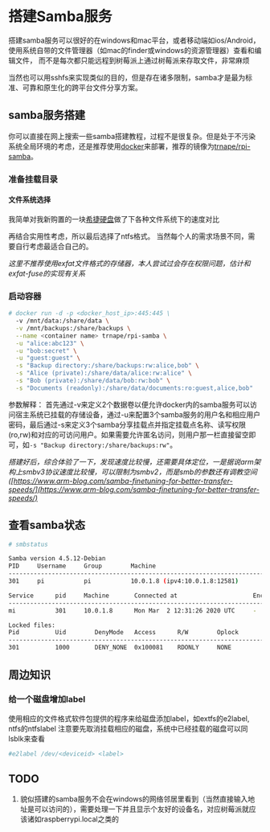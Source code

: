 # 搭建Samba服务
搭建samba服务可以很好的在windows和mac平台，或者移动端如ios/Android，使用系统自带的文件管理器（如mac的finder或windows的资源管理器）查看和编辑文件，
而不是每次都只能远程到树莓派上通过树莓派来存取文件，非常麻烦

当然也可以用sshfs来实现类似的目的，但是存在诸多限制，samba才是最为标准、可靠和原生化的跨平台文件分享方案。

## samba服务搭建
你可以直接在网上搜索一些samba搭建教程，过程不是很复杂。但是处于不污染系统全局环境的考虑，还是推荐使用[docker][]来部署，推荐的镜像为[trnape/rpi-samba][]。

### 准备挂载目录

#### 文件系统选择
我简单对我新购置的一块[希捷硬盘](https://item.jd.com/54994027565.html)做了下各种文件系统下的速度对比

再结合实用性考虑，所以最后选择了ntfs格式。
当然每个人的需求场景不同，需要自行考虑最适合自己的。

*这里不推荐使用exfat文件格式的存储器，本人尝试过会存在权限问题，估计和exfat-fuse的实现有关系*

### 启动容器

```bash
# docker run -d -p <docker_host_ip>:445:445 \
  -v /mnt/data:/share/data \
  -v /mnt/backups:/share/backups \
  --name <container name> trnape/rpi-samba \
  -u "alice:abc123" \
  -u "bob:secret" \
  -u "guest:guest" \
  -s "Backup directory:/share/backups:rw:alice,bob" \
  -s "Alice (private):/share/data/alice:rw:alice" \
  -s "Bob (private):/share/data/bob:rw:bob" \
  -s "Documents (readonly):/share/data/documents:ro:guest,alice,bob"
```

参数解释：
首先通过-v来定义2个数据卷以便允许docker内的samba服务可以访问宿主系统已挂载的存储设备，通过-u来配置3个samba服务的用户名和相应用户密码，最后通过-s来定义3个samba分享挂载点并指定挂载点名称、读写权限(ro,rw)和对应的可访问用户。如果需要允许匿名访问，则用户那一栏直接留空即可，如`-s "Backup directory:/share/backups:rw"`。

*搭建好后，综合体验了一下，发现速度比较慢，还需要具体定位，一是据说arm架构上smbv3协议速度比较慢，可以限制为smbv2，而是smb的参数还有调教空间([https://www.arm-blog.com/samba-finetuning-for-better-transfer-speeds/](https://www.arm-blog.com/samba-finetuning-for-better-transfer-speeds/)*

## 查看samba状态 

```bash
# smbstatus

Samba version 4.5.12-Debian
PID     Username     Group        Machine                                   Protocol Version  Encryption           Signing     
----------------------------------------------------------------------------------------------------------------------------------------
301     pi           pi           10.0.1.8 (ipv4:10.0.1.8:12581)            SMB3_11           -                    partial(AES-128-CMAC)

Service      pid     Machine       Connected at                     Encryption   Signing
---------------------------------------------------------------------------------------------
mi           301     10.0.1.8      Mon Mar  2 12:31:26 2020 UTC     -            -

Locked files:
Pid          Uid        DenyMode   Access      R/W        Oplock           SharePath   Name   Time
--------------------------------------------------------------------------------------------------
301          1000       DENY_NONE  0x100081    RDONLY     NONE             /share/mi   .   Mon Mar  2 12:31:26 2020
```

## 周边知识

### 给一个磁盘增加label
使用相应的文件格式软件包提供的程序来给磁盘添加label，如extfs的e2label, ntfs的ntfslabel
注意要先取消挂载相应的磁盘，系统中已经挂载的磁盘可以同lsblk来查看
```bash
#e2label /dev/<deviceid> <label>
```

## TODO

1. 貌似搭建的samba服务不会在windows的网络邻居里看到（当然直接输入地址是可以访问的），需要处理一下并且显示个友好的设备名，对应树莓派就应该诸如raspberrypi.local之类的


[docker]: https://github.com/latel/raspberrypi-log/blob/master/docker.md
[trnape/rpi-samba]: https://hub.docker.com/r/trnape/rpi-samba
